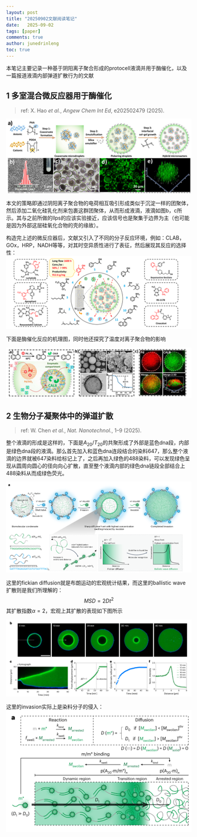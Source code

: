 ```yaml
---
layout: post
title: "20250902文献阅读笔记"
date:   2025-09-02
tags: [paper]
comments: true
author: junedrinleng
toc: true
---
```


本笔记主要记录一种基于阴阳离子聚合形成的protocell液滴并用于酶催化，以及一篇报道液滴内部弹道扩散行为的文献

<!-- more -->

## 1 多室混合微反应器用于酶催化

> ref: X. Hao *et al.*, *Angew Chem Int Ed*, e202502479 (2025).

![image-20250902171358555](./2025-09-02-paper_report.assets/image-20250902171358555.png)

本文的策略即通过阴阳离子聚合物的电荷相互吸引形成类似于沉淀一样的团聚体，然后添加二氧化硅乳化剂来包裹这群团聚体，从而形成液滴，液滴如图b，c所示。其与之前所做的llps的应该实验接近，应该信号也是聚集于边界为主（也可能是因为外部这层硅氧化合物的壳的缘故）。  

构造完上述的微反应器后，文献又引入了不同的分子反应环境，例如：CLAB，GOx，HRP，NADH等等，对其时空异质性进行了表征，然后展现其反应的选择性：
![image-20250902172427618](./2025-09-02-paper_report.assets/image-20250902172427618.png)

下面是酶催化反应的机理图，同时他还探究了温度对离子聚合物的影响

![image-20250902172452905](./2025-09-02-paper_report.assets/image-20250902172452905.png)

## 2 生物分子凝聚体中的弹道扩散

> ref: W. Chen *et al.*, *Nat. Nanotechnol.*, 1–9 (2025).

整个液滴的形成是这样的，下面是$A_{20}/T_{20}$的共聚形成了外部是蓝色dna段，内部是绿色dna段的液滴。那么首先加入和蓝色dna连段结合的染料647，那么整个液滴的边界就被647染料给标记上了，之后再加入绿色的488染料，可以发现绿色呈现从圆周向圆心的径向向心扩散，直至整个液滴内部的绿色dna链段全部结合上488染料从而成绿色荧光。

![image-20250902173211689](./2025-09-02-paper_report.assets/image-20250902173211689.png)

这里的fickian diffusion就是布朗运动的宏观统计结果，而这里的ballistic wave 扩散则是我们所理解的：
$$
MSD=2D t^2
$$
其扩散指数$\alpha=2$，宏观上其扩散的表现如下图所示

![image-20250902175547637](./2025-09-02-paper_report.assets/image-20250902175547637.png)

这里的invasion实际上是染料分子的侵入：
![image-20250902175806510](./2025-09-02-paper_report.assets/image-20250902175806510.png)

